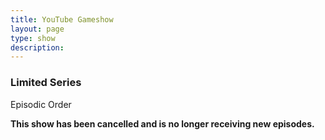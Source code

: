 ```yaml
---
title: YouTube Gameshow
layout: page
type: show
description:
---
```


<h3>Limited Series</h3>
Episodic Order

**This show has been cancelled and is no longer receiving new episodes.**

<div class="video-grid" id="video-grid" data-playlist-id="PL5irix3qFbXOqmen0bLZGUD2DqX_h6jAj"></div>

<script src="show-scripts.js"></script>